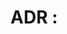 # ADR <number>: <title>
Date: <yyyy-mm-dd>
Status: Proposed | Accepted | Superseded by ADR-XXX

## Context
(Problem, constraints, drivers)

## Decision
(The choice we made)

## Alternatives considered
- Option A (pros/cons)
- Option B
- Option C

## Consequences
(Positive, negative, adoption plan, migrations)

## References
(Links to issues, PRs, benchmarks)
